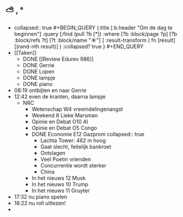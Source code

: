 ## ⛅ , °
- collapsed:: true
  #+BEGIN_QUERY 
  {:title [:b.header "Om de dag te beginnen"]
   :query [:find (pull ?b [*])
     :where 
       [?b :block/page ?p]
       [?b :block/refs ?t]
       [?t :block/name "☀️"]
   ]
   :result-transform ( fn [result] [(rand-nth result)] )
   :collapsed? true
  }
  #+END_QUERY
- [[Taken]]
	- DONE [[Review Edurev 986]]
	- DONE Gerrie
	- DONE Lopen
	- DONE lampje
	- DONE piano
- 08:19 ontbijten en naar Gerrie
- 12:42 even de kranten, daarna lampje
	- NRC
		- Wetenschap W4 vreemdelingenangst
		- Weekend 8 Lieke Marsman
		- Opinie en Debat O10 AI
		- Opinie en Debat O5 Congo
		- DONE Economie E12 Gazprom
		  collapsed:: true
			- Lachta Tower: 462 m hoog
			- Gaat slecht, feitelijk bankroet
			- Ontslagen
			- Veel Poetin vrienden
			- Concurrentie wordt sterker
			- China
		- In het nieuws 12 Musk
		- In het nieuws 10 Trump
		- In het nieuws 11 Gruyter
- 17:32 nu piano spelen
- 18:22 nu roll uitlezen!
-